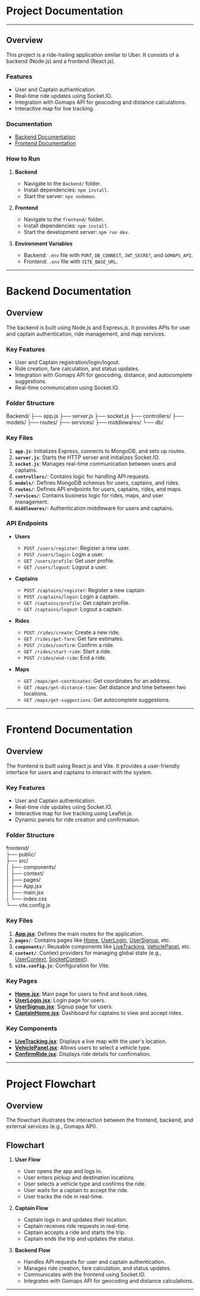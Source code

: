 
# Project Documentation
---

## Overview
This project is a ride-hailing application similar to Uber. It consists of a backend (Node.js) and a frontend (React.js).

### Features
- User and Captain authentication.
- Real-time ride updates using Socket.IO.
- Integration with Gomaps API for geocoding and distance calculations.
- Interactive map for live tracking.

### Documentation
- [Backend Documentation](README.md)
- [Frontend Documentation](README.md)
### How to Run
1. **Backend**
   - Navigate to the `Backend/` folder.
   - Install dependencies: `npm install`.
   - Start the server: `npx nodemon`.

2. **Frontend**
   - Navigate to the `frontend/` folder.
   - Install dependencies: `npm install`.
   - Start the development server: `npm run dev`.

3. **Environment Variables**
   - Backend: `.env` file with `PORT`, `DB_CONNECT`, `JWT_SECRET`, and `GOMAPS_API`.
   - Frontend: `.env` file with `VITE_BASE_URL`.

---

# Backend Documentation

## Overview
The backend is built using Node.js and Express.js. It provides APIs for user and captain authentication, ride management, and map services.

### Key Features
- User and Captain registration/login/logout.
- Ride creation, fare calculation, and status updates.
- Integration with Gomaps API for geocoding, distance, and autocomplete suggestions.
- Real-time communication using Socket.IO.

### Folder Structure

Backend/
├── app.js
├── server.js
├── socket.js
├── controllers/
├── models/
├── routes/
├── services/
├── middlewares/
└── db/


### Key Files
1. **`app.js`**: Initializes Express, connects to MongoDB, and sets up routes.
2. **`server.js`**: Starts the HTTP server and initializes Socket.IO.
3. **`socket.js`**: Manages real-time communication between users and captains.
4. **`controllers/`**: Contains logic for handling API requests.
5. **`models/`**: Defines MongoDB schemas for users, captains, and rides.
6. **`routes/`**: Defines API endpoints for users, captains, rides, and maps.
7. **`services/`**: Contains business logic for rides, maps, and user management.
8. **`middlewares/`**: Authentication middleware for users and captains.

### API Endpoints
- **Users**
  - `POST /users/register`: Register a new user.
  - `POST /users/login`: Login a user.
  - `GET /users/profile`: Get user profile.
  - `GET /users/logout`: Logout a user.

- **Captains**
  - `POST /captains/register`: Register a new captain.
  - `POST /captains/login`: Login a captain.
  - `GET /captains/profile`: Get captain profile.
  - `GET /captains/logout`: Logout a captain.

- **Rides**
  - `POST /rides/create`: Create a new ride.
  - `GET /rides/get-fare`: Get fare estimates.
  - `POST /rides/confirm`: Confirm a ride.
  - `GET /rides/start-ride`: Start a ride.
  - `POST /rides/end-ride`: End a ride.

- **Maps**
  - `GET /maps/get-coordinates`: Get coordinates for an address.
  - `GET /maps/get-distance-time`: Get distance and time between two locations.
  - `GET /maps/get-suggestions`: Get autocomplete suggestions.

---



# Frontend Documentation

## Overview
The frontend is built using React.js and Vite. It provides a user-friendly interface for users and captains to interact with the system.

### Key Features
- User and Captain authentication.
- Real-time ride updates using Socket.IO.
- Interactive map for live tracking using Leaflet.js.
- Dynamic panels for ride creation and confirmation.

### Folder Structure

frontend/  
├── public/  
├── src/  
│   ├── components/  
│   ├── context/  
│   ├── pages/  
│   ├── App.jsx  
│   ├── main.jsx  
│   └── index.css  
└── vite.config.js  


### Key Files
1. **[App.jsx](http://_vscodecontentref_/3)**: Defines the main routes for the application.
2. **`pages/`**: Contains pages like [Home](http://_vscodecontentref_/4), [UserLogin](http://_vscodecontentref_/5), [UserSignup](http://_vscodecontentref_/6), etc.
3. **`components/`**: Reusable components like [LiveTracking](http://_vscodecontentref_/7), [VehiclePanel](http://_vscodecontentref_/8), etc.
4. **`context/`**: Context providers for managing global state (e.g., [UserContext](http://_vscodecontentref_/9), [SocketContext](http://_vscodecontentref_/10)).
5. **`vite.config.js`**: Configuration for Vite.

### Key Pages
- **[Home.jsx](http://_vscodecontentref_/11)**: Main page for users to find and book rides.
- **[UserLogin.jsx](http://_vscodecontentref_/12)**: Login page for users.
- **[UserSignup.jsx](http://_vscodecontentref_/13)**: Signup page for users.
- **[CaptainHome.jsx](http://_vscodecontentref_/14)**: Dashboard for captains to view and accept rides.

### Key Components
- **[LiveTracking.jsx](http://_vscodecontentref_/15)**: Displays a live map with the user's location.
- **[VehiclePanel.jsx](http://_vscodecontentref_/16)**: Allows users to select a vehicle type.
- **[ConfirmRide.jsx](http://_vscodecontentref_/17)**: Displays ride details for confirmation.

---


# Project Flowchart

## Overview
The flowchart illustrates the interaction between the frontend, backend, and external services (e.g., Gomaps API).

## Flowchart
1. **User Flow**
   - User opens the app and logs in.
   - User enters pickup and destination locations.
   - User selects a vehicle type and confirms the ride.
   - User waits for a captain to accept the ride.
   - User tracks the ride in real-time.

2. **Captain Flow**
   - Captain logs in and updates their location.
   - Captain receives ride requests in real-time.
   - Captain accepts a ride and starts the trip.
   - Captain ends the trip and updates the status.

3. **Backend Flow**
   - Handles API requests for user and captain authentication.
   - Manages ride creation, fare calculation, and status updates.
   - Communicates with the frontend using Socket.IO.
   - Integrates with Gomaps API for geocoding and distance calculations.
   
---




